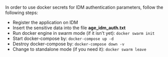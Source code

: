In order to use docker secrets for IDM authentication parameters, follow the following steps:
* Register the application on IDM
* Insert the sensitive data into the file **age_idm_auth.txt**
* Run docker engine in swarm mode (if it isn't yet): ```docker swarm init```
* Start docker-compose by: ```docker-compose up -d```
* Destroy docker-compose by: ```docker-compose down -v```
* Change to standalone mode (if you need it): ```docker swarm leave```
